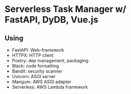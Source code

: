 # Serverless Task Manager w/ FastAPI, DyDB, Vue.js

## Using
- FastAPI: Web-framework
- HTTPX: HTTP client
- Poetry: dep management, packaging
- Black: code formatting
- Bandit: security scanner
- Uvicorn: ASGI server
- Mangum: AWS ASGI adapter
- Serverless: AWS Lambda framework

